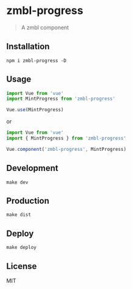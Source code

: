# zmbl-progress
> A zmbl component

## Installation
```shell
npm i zmbl-progress -D
```

## Usage
```javascript
import Vue from 'vue'
import MintProgress from 'zmbl-progress'

Vue.use(MintProgress)
```

or

```javascript
import Vue from 'vue'
import { MintProgress } from 'zmbl-progress'

Vue.component('zmbl-progress', MintProgress)
```

## Development

```shell
make dev
```

## Production
```
make dist
```

## Deploy
```shell
make deploy
```

## License
MIT
